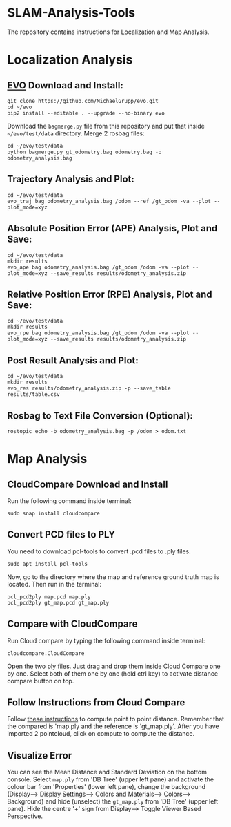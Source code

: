 # SLAM-Analysis-Tools
The repository contains instructions for Localization and Map Analysis.

# Localization Analysis
## [EVO](https://github.com/MichaelGrupp/evo) Download and Install:
```
git clone https://github.com/MichaelGrupp/evo.git
cd ~/evo
pip2 install --editable . --upgrade --no-binary evo
```
Download the `bagmerge.py` file from this repository and put that inside `~/evo/test/data` directory. Merge 2 rosbag files:
```
cd ~/evo/test/data
python bagmerge.py gt_odometry.bag odometry.bag -o odometry_analysis.bag
```
## Trajectory Analysis and Plot:
```
cd ~/evo/test/data
evo_traj bag odometry_analysis.bag /odom --ref /gt_odom -va --plot --plot_mode=xyz
```
## Absolute Position Error (APE) Analysis, Plot and Save:
```
cd ~/evo/test/data
mkdir results
evo_ape bag odometry_analysis.bag /gt_odom /odom -va --plot --plot_mode=xyz --save_results results/odometry_analysis.zip
```
## Relative Position Error (RPE) Analysis, Plot and Save:
```
cd ~/evo/test/data
mkdir results
evo_rpe bag odometry_analysis.bag /gt_odom /odom -va --plot --plot_mode=xyz --save_results results/odometry_analysis.zip
```
## Post Result Analysis and Plot:
```
cd ~/evo/test/data
mkdir results
evo_res results/odometry_analysis.zip -p --save_table results/table.csv
```
## Rosbag to Text File Conversion (Optional):
```
rostopic echo -b odometry_analysis.bag -p /odom > odom.txt
```
# Map Analysis
## CloudCompare Download and Install
Run the following command inside terminal:
```
sudo snap install cloudcompare
```
## Convert PCD files to PLY
You need to download pcl-tools to convert .pcd files to .ply files.
```
sudo apt install pcl-tools
```
Now, go to the directory where the map and reference ground truth map is located. Then run in the terminal:
```
pcl_pcd2ply map.pcd map.ply
pcl_pcd2ply gt_map.pcd gt_map.ply
```
## Compare with CloudCompare
Run Cloud compare by typing the following command inside terminal:
```
cloudcompare.CloudCompare
```
Open the two ply files. Just drag and drop them inside Cloud Compare one by one. Select both of them one by one (hold ctrl key) to activate distance compare button on top. 

## Follow Instructions from Cloud Compare
Follow [these instructions](https://www.cloudcompare.org/doc/wiki/index.php?title=Cloud-to-Cloud_Distance) to compute point to point distance. Remember that the compared is 'map.ply and the reference is 'gt_map.ply'. After you have imported 2 pointcloud, click on compute to compute the distance.

## Visualize Error
You can see the Mean Distance and Standard Deviation on the bottom console. Select `map.ply` from 'DB Tree' (upper left pane) and activate the colour bar from 'Properties' (lower left pane), change the background (Display--> Display Settings--> Colors and Materials--> Colors--> Background) and hide (unselect) the `gt_map.ply` from 'DB Tree' (upper left pane). Hide the centre '+' sign from Display--> Toggle Viewer Based Perspective.

